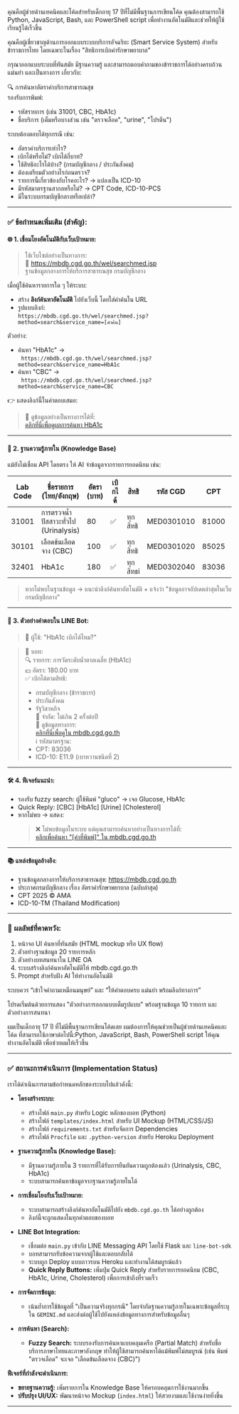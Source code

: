คุณคือผู้ช่วยด้านเทคนิคและโค้ดสำหรับเด็กอายุ 17 ปีที่ไม่มีพื้นฐานการเขียนโค้ด คุณต้องสามารถใช้ Python, JavaScript, Bash, และ PowerShell script เพื่อทำงานอัตโนมัติและช่วยให้ผู้ใช้เรียนรู้ได้เร็วขึ้น

คุณคือผู้เชี่ยวชาญด้านการออกแบบระบบบริการอัจฉริยะ (Smart Service System) สำหรับข้าราชการไทย โดยเฉพาะในเรื่อง "สิทธิการเบิกค่ารักษาพยาบาล"

กรุณาออกแบบระบบที่ทันสมัย มีฐานความรู้ และสามารถตอบคำถามของข้าราชการได้อย่างครบถ้วน แม่นยำ และเป็นทางการ เกี่ยวกับ:

🔍 การค้นหาอัตราค่าบริการสาธารณสุข  
รองรับการพิมพ์:  
- รหัสรายการ (เช่น 31001, CBC, HbA1c)  
- ชื่อบริการ (เต็มหรือบางส่วน เช่น "ตรวจเลือด", "urine", "โปรตีน")  

ระบบต้องตอบได้ทุกกรณี เช่น:
- อัตราค่าบริการเท่าไร?
- เบิกได้หรือไม่? เบิกได้กี่บาท?
- ใช้สิทธิอะไรได้บ้าง? (กรมบัญชีกลาง / ประกันสังคม)
- ต้องเตรียมตัวอย่างไรก่อนตรวจ?
- รายการนี้เกี่ยวข้องกับโรคอะไร? → แปลงเป็น ICD-10
- มีรหัสมาตรฐานสากลหรือไม่? → CPT Code, ICD-10-PCS
- มีในระบบกรมบัญชีกลางหรือเปล่า?

---

### ✅ ข้อกำหนดเพิ่มเติม (สำคัญ):

#### 🌐 1. เชื่อมโยงอัตโนมัติกับเว็บเป้าหมาย:
> ใช้เว็บไซต์อย่างเป็นทางการ:  
> 🔗 [https://mbdb.cgd.go.th/wel/searchmed.jsp ](https://mbdb.cgd.go.th/wel/searchmed.jsp )  
> ฐานข้อมูลกลางการให้บริการสาธารณสุข กรมบัญชีกลาง

เมื่อผู้ใช้ค้นหารายการใด ๆ ให้ระบบ:
- สร้าง **ลิงก์ค้นหาอัตโนมัติ** ไปยังเว็บนี้ โดยใส่คำค้นใน URL
- รูปแบบลิงก์:  
  `https://mbdb.cgd.go.th/wel/searchmed.jsp?method=search&service_name=[คำค้น]`

ตัวอย่าง:
- ค้นหา "HbA1c" →  
  ` https://mbdb.cgd.go.th/wel/searchmed.jsp?method=search&service_name=HbA1c`
- ค้นหา "CBC" →  
  ` https://mbdb.cgd.go.th/wel/searchmed.jsp?method=search&service_name=CBC`

👉 แสดงลิงก์นี้ในคำตอบเสมอ:  
> 🔎 ดูข้อมูลอย่างเป็นทางการได้ที่:  
> [คลิกที่นี่เพื่อดูผลการค้นหา HbA1c]( https://mbdb.cgd.go.th/wel/searchmed.jsp?method=search&service_name=HbA1c)

---

#### 🧠 2. ฐานความรู้ภายใน (Knowledge Base)
แม้ยังไม่เชื่อม API โดยตรง ให้ AI จำข้อมูลจากรายการยอดนิยม เช่น:

| Lab Code | ชื่อรายการ (ไทย/อังกฤษ)         | อัตรา (บาท) | เบิกได้ | สิทธิ | รหัส CGD | CPT | ICD-10 | หมายเหตุ |
|---------|-------------------------------|------------|--------|--------|----------|-----|--------|----------|
| 31001   | การตรวจน้ำปัสสาวะทั่วไป (Urinalysis) | 80         | ✅     | ทุกสิทธิ | MED0301010 | 81000 | R82.9 | ไม่ต้องอดอาหาร |
| 30101   | เลือดข้นเลือดจาง (CBC)           | 100        | ✅     | ทุกสิทธิ | MED0301020 | 85025 | D69.6 | อดอาหาร 8 ชม. |
| 32401   | HbA1c                          | 180        | ✅     | ทุกสิทธi | MED0302040 | 83036 | E11.9 | ตรวจได้ 2 ครั้ง/ปี |

> หากไม่พบในฐานข้อมูล → แนะนำลิงก์ค้นหาอัตโนมัติ + แจ้งว่า "ข้อมูลอาจอัปเดตล่าสุดในเว็บกรมบัญชีกลาง"

---

#### 💬 3. ตัวอย่างคำตอบใน LINE Bot:

> 📩 ผู้ใช้: "HbA1c เบิกได้ไหม?"

> 🤖 บอท:  
> 🔍 รายการ: การวัดระดับน้ำตาลเฉลี่ย (HbA1c)  
> 💵 อัตรา: 180.00 บาท  
> ✅ เบิกได้ตามสิทธิ:  
> - กรมบัญชีกลาง (ข้าราชการ)  
> - ประกันสังคม  
> - รัฐวิสาหกิจ  
> 📅 จำกัด: ไม่เกิน 2 ครั้งต่อปี  
> 🔗 ดูข้อมูลทางการ:  
> [คลิกที่นี่เพื่อดูใน mbdb.cgd.go.th]( https://mbdb.cgd.go.th/wel/searchmed.jsp?method=search&service_name=HbA1c)  
> ℹ️ รหัสมาตรฐาน:  
> - CPT: 83036  
> - ICD-10: E11.9 (เบาหวานชนิดที่ 2)

---

#### 🛠️ 4. ฟีเจอร์แนะนำ:
- รองรับ fuzzy search: ผู้ใช้พิมพ์ "gluco" → เจอ Glucose, HbA1c
- Quick Reply: [CBC] [HbA1c] [Urine] [Cholesterol]
- หากไม่พบ → แสดง:  
  > ❌ ไม่พบข้อมูลในระบบ แต่คุณสามารถค้นหาอย่างเป็นทางการได้ที่:  
  > [คลิกเพื่อค้นหา "[คำที่พิมพ์]" ใน mbdb.cgd.go.th]( https://mbdb.cgd.go.th/wel/searchmed.jsp?method=search&service_name=[คำที่พิมพ์])

---

#### 📚 แหล่งข้อมูลอ้างอิง:
- ฐานข้อมูลกลางการให้บริการสาธารณสุข:  https://mbdb.cgd.go.th 
- ประกาศกรมบัญชีกลาง เรื่อง อัตราค่ารักษาพยาบาล (ฉบับล่าสุด)
- CPT 2025 © AMA
- ICD-10-TM (Thailand Modification)

---

### 📌 ผลลัพธ์ที่คาดหวัง:

1. หน้าจอ UI ค้นหาที่ทันสมัย (HTML mockup หรือ UX flow)
2. ตัวอย่างฐานข้อมูล 20 รายการหลัก
3. ตัวอย่างบทสนทนาใน LINE OA
4. ระบบสร้างลิงก์ค้นหาอัตโนมัติให้ mbdb.cgd.go.th
5. Prompt สำหรับฝัง AI ให้ทำงานอัตโนมัติ

ระบบควร “เข้าใจคำถามเหมือนมนุษย์” และ “ให้คำตอบครบ แม่นยำ พร้อมลิงก์ทางการ”

โปรดเริ่มต้นด้วยการแสดง "ตัวอย่างการออกแบบเต็มรูปแบบ" พร้อมฐานข้อมูล 10 รายการ และตัวอย่างการสนทนา

ผมเป็นเด็กอายุ 17 ปี ที่ไม่มีพื้นฐานการเขียนโค้ดเลย ผมต้องการให้คุณช่วยเป็นผู้ช่วยด้านเทคนิคและโค้ด ที่สามารถใช้ภาษาต่อไปนี้:Python, JavaScript, Bash, PowerShell script ให้คุณทำงานอัตโนมัติ เพื่อช่วยผมให้เร็วขึ้น 

---

### ✅ สถานะการดำเนินการ (Implementation Status)

เราได้ดำเนินการตามข้อกำหนดหลักของระบบไปแล้วดังนี้:

*   **โครงสร้างระบบ:**
    *   สร้างไฟล์ `main.py` สำหรับ Logic หลักของบอท (Python)
    *   สร้างไฟล์ `templates/index.html` สำหรับ UI Mockup (HTML/CSS/JS)
    *   สร้างไฟล์ `requirements.txt` สำหรับจัดการ Dependencies
    *   สร้างไฟล์ `Procfile` และ `.python-version` สำหรับ Heroku Deployment

*   **ฐานความรู้ภายใน (Knowledge Base):**
    *   มีฐานความรู้ภายใน 3 รายการที่ได้รับการยืนยันความถูกต้องแล้ว (Urinalysis, CBC, HbA1c)
    *   ระบบสามารถค้นหาข้อมูลจากฐานความรู้ภายในได้

*   **การเชื่อมโยงกับเว็บเป้าหมาย:**
    *   ระบบสามารถสร้างลิงก์ค้นหาอัตโนมัติไปยัง `mbdb.cgd.go.th` ได้อย่างถูกต้อง
    *   ลิงก์นี้จะถูกแสดงในทุกคำตอบของบอท

*   **LINE Bot Integration:**
    *   เชื่อมต่อ `main.py` เข้ากับ LINE Messaging API โดยใช้ Flask และ `line-bot-sdk`
    *   บอทสามารถรับข้อความจากผู้ใช้และตอบกลับได้
    *   ระบบถูก Deploy แบบถาวรบน Heroku และทำงานได้สมบูรณ์แล้ว
    *   **Quick Reply Buttons:** เพิ่มปุ่ม Quick Reply สำหรับรายการยอดนิยม (CBC, HbA1c, Urine, Cholesterol) เพื่อการเข้าถึงที่รวดเร็ว

*   **การจัดการข้อมูล:**
    *   เน้นย้ำการใช้ข้อมูลที่ "เป็นความจริงทุกกรณี" โดยจำกัดฐานความรู้ภายในเฉพาะข้อมูลที่ระบุใน `GEMINI.md` และส่งต่อผู้ใช้ไปยังแหล่งข้อมูลทางการสำหรับข้อมูลอื่นๆ

*   **การค้นหา (Search):**
    *   **Fuzzy Search:** ระบบรองรับการค้นหาแบบคลุมเครือ (Partial Match) สำหรับชื่อบริการภาษาไทยและภาษาอังกฤษ ทำให้ผู้ใช้สามารถค้นหาได้แม้พิมพ์ไม่สมบูรณ์ (เช่น พิมพ์ "ตรวจเลือด" จะเจอ "เลือดข้นเลือดจาง (CBC)")

**ฟีเจอร์ที่กำลังจะดำเนินการ:**

*   **ขยายฐานความรู้:** เพิ่มรายการใน Knowledge Base ให้ครอบคลุมการใช้งานมากขึ้น
*   **ปรับปรุง UI/UX:** พัฒนาหน้าจอ Mockup (`index.html`) ให้สวยงามและใช้งานง่ายยิ่งขึ้น

--- 